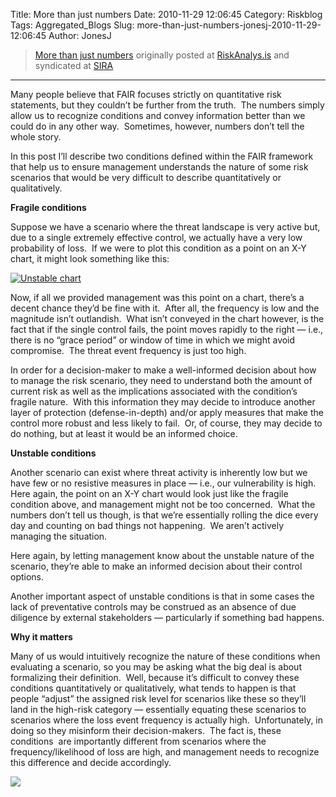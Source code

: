 Title: More than just numbers
Date: 2010-11-29 12:06:45
Category: Riskblog
Tags: Aggregated_Blogs
Slug: more-than-just-numbers-jonesj-2010-11-29-12:06:45
Author: JonesJ

>[More than just numbers](http://feedproxy.google.com/~r/Riskanalysis/~3/y7HsZlYCXZw/) originally posted at [RiskAnalys.is](http://riskmanagementinsight.com/riskanalysis) and syndicated at [SIRA](http://societyinforisk.org)
***
Many people believe that FAIR focuses strictly on quantitative risk statements, but they couldn’t be further from the truth.  The numbers simply allow us to recognize conditions and convey information better than we could do in any other way.  Sometimes, however, numbers don’t tell the whole story.

In this post I’ll describe two conditions defined within the FAIR framework that help us to ensure management understands the nature of some risk scenarios that would be very difficult to describe quantitatively or qualitatively.

**Fragile conditions**

Suppose we have a scenario where the threat landscape is very active but, due to a single extremely effective control, we actually have a very low probability of loss.  If we were to plot this condition as a point on an X-Y chart, it might look something like this:

[![](http://riskmanagementinsight.com/riskanalysis/wp-content/uploads/2010/11/Unstable-chart-300x267.jpg "Unstable chart")](http://riskmanagementinsight.com/riskanalysis/wp-content/uploads/2010/11/Unstable-chart.jpg)

Now, if all we provided management was this point on a chart, there’s a decent chance they’d be fine with it.  After all, the frequency is low and the magnitude isn’t outlandish.  What isn’t conveyed in the chart however, is the fact that if the single control fails, the point moves rapidly to the right — i.e., there is no “grace period” or window of time in which we might avoid compromise.  The threat event frequency is just too high.

In order for a decision-maker to make a well-informed decision about how to manage the risk scenario, they need to understand both the amount of current risk as well as the implications associated with the condition’s fragile nature.  With this information they may decide to introduce another layer of protection (defense-in-depth) and/or apply measures that make the control more robust and less likely to fail.  Or, of course, they may decide to do nothing, but at least it would be an informed choice.

**Unstable conditions**

Another scenario can exist where threat activity is inherently low but we have few or no resistive measures in place — i.e., our vulnerability is high.  Here again, the point on an X-Y chart would look just like the fragile condition above, and management might not be too concerned.  What the numbers don’t tell us though, is that we’re essentially rolling the dice every day and counting on bad things not happening.  We aren’t actively managing the situation.

Here again, by letting management know about the unstable nature of the scenario, they’re able to make an informed decision about their control options.

Another important aspect of unstable conditions is that in some cases the lack of preventative controls may be construed as an absence of due diligence by external stakeholders — particularly if something bad happens.

**Why it matters**

Many of us would intuitively recognize the nature of these conditions when evaluating a scenario, so you may be asking what the big deal is about formalizing their definition.  Well, because it’s difficult to convey these conditions quantitatively or qualitatively, what tends to happen is that people “adjust” the assigned risk level for scenarios like these so they’ll land in the high-risk category — essentially equating these scenarios to scenarios where the loss event frequency is actually high.  Unfortunately, in doing so they misinform their decision-makers.  The fact is, these conditions  are importantly different from scenarios where the frequency/likelihood of loss are high, and management needs to recognize this difference and decide accordingly.

![](http://feeds.feedburner.com/~r/Riskanalysis/~4/y7HsZlYCXZw)


